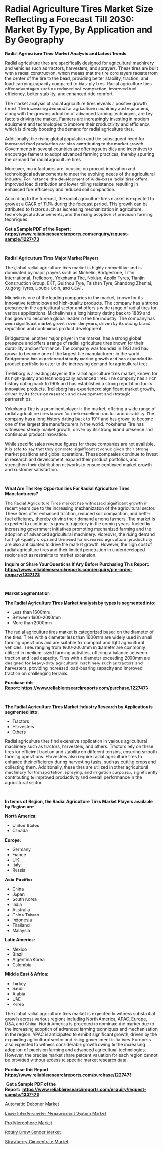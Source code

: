 <p><h1>Radial Agriculture Tires Market Size Reflecting a Forecast Till 2030: Market By Type, By Application and By Geography</h1></p><p><strong>Radial Agriculture Tires Market Analysis and Latest Trends</strong></p>
<p><p>Radial agriculture tires are specifically designed for agricultural machinery and vehicles such as tractors, harvesters, and sprayers. These tires are built with a radial construction, which means that the tire cord layers radiate from the center of the tire to the bead, providing better stability, traction, and load-carrying capacity compared to bias-ply tires. Radial agriculture tires offer advantages such as reduced soil compaction, improved fuel efficiency, better stability, and enhanced ride comfort.</p><p>The market analysis of radial agriculture tires reveals a positive growth trend. The increasing demand for agriculture machinery and equipment, along with the growing adoption of advanced farming techniques, are key factors driving the market. Farmers are increasingly investing in modern equipment and technologies to improve their productivity and efficiency, which is directly boosting the demand for radial agriculture tires.</p><p>Additionally, the rising global population and the subsequent need for increased food production are also contributing to the market growth. Governments in several countries are offering subsidies and incentives to encourage farmers to adopt advanced farming practices, thereby spurring the demand for radial agriculture tires.</p><p>Moreover, manufacturers are focusing on product innovation and technological advancements to meet the evolving needs of the agricultural industry. For instance, the development of wide-base radial tires offers improved load distribution and lower rolling resistance, resulting in enhanced fuel efficiency and reduced soil compaction.</p><p>According to the forecast, the radial agriculture tires market is expected to grow at a CAGR of 11.1% during the forecast period. This growth can be attributed to factors such as increasing mechanization in agriculture, technological advancements, and the rising adoption of precision farming techniques.</p></p>
<p><strong>Get a Sample PDF of the Report:&nbsp; <a href="https://www.reliableresearchreports.com/enquiry/request-sample/1227473">https://www.reliableresearchreports.com/enquiry/request-sample/1227473</a></strong></p>
<p>&nbsp;</p>
<p><strong>Radial Agriculture Tires Major Market Players</strong></p>
<p><p>The global radial agriculture tires market is highly competitive and is dominated by major players such as Michelin, Bridgestone, Titan International, Trelleborg, Yokohama Tire, Nokian, Apollo Tyres, Tianjin Construction Group, BKT, Guizhou Tyre, Taishan Tyre, Shandong Zhentai, Xugong Tyres, Double Coin, and CEAT.</p><p>Michelin is one of the leading companies in the market, known for its innovative technology and high-quality products. The company has a strong presence in the agricultural sector and offers a wide range of radial tires for various applications. Michelin has a long history dating back to 1889 and has grown to become a global leader in the tire industry. The company has seen significant market growth over the years, driven by its strong brand reputation and continuous product development.</p><p>Bridgestone, another major player in the market, has a strong global presence and offers a range of radial agriculture tires known for their durability and performance. The company was founded in 1931 and has grown to become one of the largest tire manufacturers in the world. Bridgestone has experienced steady market growth and has expanded its product portfolio to cater to the increasing demand for agricultural tires.</p><p>Trelleborg is a leading player in the radial agriculture tires market, known for its high-quality and technologically advanced tires. The company has a rich history dating back to 1905 and has established a strong reputation for its innovative products. Trelleborg has experienced significant market growth, driven by its focus on research and development and strategic partnerships.</p><p>Yokohama Tire is a prominent player in the market, offering a wide range of radial agriculture tires known for their excellent traction and durability. The company has a long history dating back to 1917 and has grown to become one of the largest tire manufacturers in the world. Yokohama Tire has witnessed steady market growth, driven by its strong brand presence and continuous product innovation.</p><p>While specific sales revenue figures for these companies are not available, it is safe to say that they generate significant revenue given their strong market positions and global operations. These companies continue to invest in research and development, expand their product portfolios, and strengthen their distribution networks to ensure continued market growth and customer satisfaction.</p></p>
<p>&nbsp;</p>
<p><strong>What Are The Key Opportunities For Radial Agriculture Tires Manufacturers?</strong></p>
<p><p>The Radial Agriculture Tires market has witnessed significant growth in recent years due to the increasing mechanization of the agricultural sector. These tires offer enhanced traction, reduced soil compaction, and better fuel efficiency, thereby driving their demand among farmers. The market is expected to continue its growth trajectory in the coming years, fueled by increasing government initiatives promoting mechanized farming and the adoption of advanced agricultural machinery. Moreover, the rising demand for high-quality crops and the need for increased agricultural productivity are also anticipated to drive the market growth. However, the high cost of radial agriculture tires and their limited penetration in underdeveloped regions act as restraints to market expansion.</p></p>
<p><strong>Inquire or Share Your Questions If Any Before Purchasing This Report: <a href="https://www.reliableresearchreports.com/enquiry/pre-order-enquiry/1227473">https://www.reliableresearchreports.com/enquiry/pre-order-enquiry/1227473</a></strong></p>
<p>&nbsp;</p>
<p><strong>Market Segmentation</strong></p>
<p><strong>The Radial Agriculture Tires Market Analysis by types is segmented into:</strong></p>
<p><ul><li>Less than 1600mm</li><li>Between 1600-2000mm</li><li>More than 2000mm</li></ul></p>
<p><p>The radial agriculture tires market is categorized based on the diameter of the tires. Tires with a diameter less than 1600mm are widely used in small farming operations and are suitable for compact and light agricultural vehicles. Tires ranging from 1600-2000mm in diameter are commonly utilized in medium-sized farming activities, offering a balance between traction and load capacity. Tires with a diameter exceeding 2000mm are designed for heavy-duty agricultural machinery such as tractors and harvesters, providing increased load-bearing capacity and improved traction on challenging terrains.</p></p>
<p><strong>Purchase this Report:&nbsp;<a href="https://www.reliableresearchreports.com/purchase/1227473">https://www.reliableresearchreports.com/purchase/1227473</a></strong></p>
<p>&nbsp;</p>
<p><strong>The Radial Agriculture Tires Market Industry Research by Application is segmented into:</strong></p>
<p><ul><li>Tractors</li><li>Harvesters</li><li>Others</li></ul></p>
<p><p>Radial agriculture tires find extensive application in various agricultural machinery such as tractors, harvesters, and others. Tractors rely on these tires for efficient traction and stability on different terrains, ensuring smooth farming operations. Harvesters also require radial agriculture tires to enhance their efficiency during harvesting tasks, such as cutting crops and collecting them. Additionally, these tires are utilized in other agricultural machinery for transportation, spraying, and irrigation purposes, significantly contributing to improved productivity and overall performance in the agricultural sector.</p></p>
<p>&nbsp;</p>
<p><strong>In terms of Region, the Radial Agriculture Tires Market Players available by Region are:</strong></p>
<p>
    <p> <strong> North America: </strong>
        <ul>
            <li>United States</li>
            <li>Canada</li>
        </ul>
        </p> 
    <p> <strong> Europe: </strong>
        <ul>
            <li>Germany</li>
            <li>France</li>
            <li>U.K.</li>
            <li>Italy</li>
            <li>Russia</li>
        </ul>
        </p> 
    <p> <strong> Asia-Pacific: </strong>
        <ul>
            <li>China</li>
            <li>Japan</li>
            <li>South Korea</li>
            <li>India</li>
            <li>Australia</li>
            <li>China Taiwan</li>
            <li>Indonesia</li>
            <li>Thailand</li>
            <li>Malaysia</li>
        </ul>
        </p> 
    <p> <strong> Latin America: </strong>
        <ul>
            <li>Mexico</li>
            <li>Brazil</li>
            <li>Argentina Korea</li>
            <li>Colombia</li>
        </ul>
        </p> 
    <p> <strong> Middle East & Africa: </strong>
        <ul>
            <li>Turkey</li>
            <li>Saudi</li>
            <li>Arabia</li>
            <li>UAE</li>
            <li>Korea</li>
        </ul>
    </p>
    </p>
<p><p>The global radial agriculture tires market is expected to witness substantial growth across various regions including North America, APAC, Europe, USA, and China. North America is projected to dominate the market due to the increasing adoption of advanced farming techniques and mechanization in the region. APAC is anticipated to exhibit significant growth, driven by the expanding agricultural sector and rising government initiatives. Europe is also expected to witness considerable growth owing to the increasing adoption of precision farming and advanced agricultural technologies. However, the precise market share percent valuation for each region cannot be provided without access to specific market research data.</p></p>
<p><strong>Purchase this Report: <a href="https://www.reliableresearchreports.com/purchase/1227473">https://www.reliableresearchreports.com/purchase/1227473</a></strong></p>
<p>&nbsp;<strong>Get a Sample PDF of the Report:&nbsp;&nbsp;<a href="https://www.reliableresearchreports.com/enquiry/request-sample/1227473">https://www.reliableresearchreports.com/enquiry/request-sample/1227473</a></strong></p>
<p><strong></strong></p>
<p><p><a href="https://www.linkedin.com/pulse/automatic-deboner-market-insights-players-forecast-till-2030-j4wte/">Automatic Deboner Market</a></p><p><a href="https://www.linkedin.com/pulse/laser-interferometer-measurement-system-market-size-share-amp-e3f0e/">Laser Interferometer Measurement System Market</a></p><p><a href="https://medium.com/@brendajames1938/pro-microphone-market-share-evolution-and-market-growth-trends-2023-2030-19d34e809efb">Pro Microphone Market</a></p><p><a href="https://www.linkedin.com/pulse/rotary-draw-bender-market-size-2023-2030-global-industrial-yjsje/">Rotary Draw Bender Market</a></p><p><a href="https://medium.com/@v4171497/strawberry-concentrate-market-insights-into-market-cagr-market-trends-and-growth-strategies-67a22e65fe05">Strawberry Concentrate Market</a></p></p>
